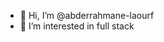 
- 👋 Hi, I’m @abderrahmane-laourf
- 👀 I’m interested in full stack

<!---
abderrahmane-laourf/abderrahmane-laourf is a ✨ special ✨ repository because its `README.md` (this file) appears on your GitHub profile.
You can click the Preview link to take a look at your changes.
--->

